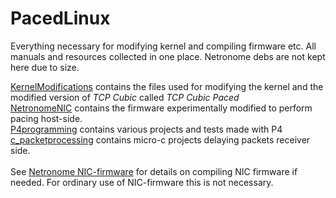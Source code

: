 # PacedLinux
Everything necessary for modifying kernel and compiling firmware etc. 
All manuals and resources collected in one place.
Netronome debs are not kept here due to size.


[KernelModifications](https://github.com/Permki/PacedLinux/tree/main/ModifiedFiles) contains the files used for modifying the kernel and the modified version of *TCP Cubic* called *TCP Cubic Paced*\
[NetronomeNIC](https://github.com/Permki/PacedLinux/tree/main/NetronomeNIC) contains the firmware experimentally modified to perform pacing host-side.\
[P4programming](https://github.com/Permki/PacedLinux/tree/main/P4programming) contains various projects and tests made with P4\
[c_packetprocessing](https://github.com/Permki/PacedLinux/tree/main/c_packetprocessing) contains micro-c projects delaying packets receiver side.\
\
See [Netronome NIC-firmware](https://github.com/Netronome/nic-firmware/) for details on compiling NIC firmware if needed. 
For ordinary use of NIC-firmware this is not necessary.
